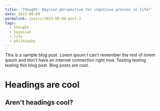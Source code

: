 ```yaml
---
title: 'Thought: Baysian perspective for cognitive process in life?'
date: 2023-09-09
permalink: /posts/2023-09-09-post-2
tags:
  - thought
  - bayesian
  - life
  - philosophy
---
```


This is a sample blog post. Lorem ipsum I can't remember the rest of lorem ipsum and don't have an internet connection right now. Testing testing testing this blog post. Blog posts are cool. 

Headings are cool
======

Aren't headings cool?
------
